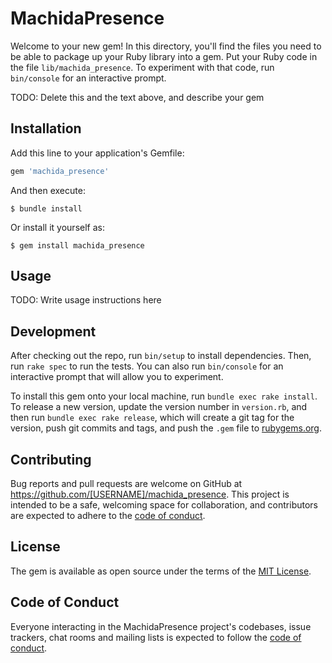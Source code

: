 # MachidaPresence

Welcome to your new gem! In this directory, you'll find the files you need to be able to package up your Ruby library into a gem. Put your Ruby code in the file `lib/machida_presence`. To experiment with that code, run `bin/console` for an interactive prompt.

TODO: Delete this and the text above, and describe your gem

## Installation

Add this line to your application's Gemfile:

```ruby
gem 'machida_presence'
```

And then execute:

    $ bundle install

Or install it yourself as:

    $ gem install machida_presence

## Usage

TODO: Write usage instructions here

## Development

After checking out the repo, run `bin/setup` to install dependencies. Then, run `rake spec` to run the tests. You can also run `bin/console` for an interactive prompt that will allow you to experiment.

To install this gem onto your local machine, run `bundle exec rake install`. To release a new version, update the version number in `version.rb`, and then run `bundle exec rake release`, which will create a git tag for the version, push git commits and tags, and push the `.gem` file to [rubygems.org](https://rubygems.org).

## Contributing

Bug reports and pull requests are welcome on GitHub at https://github.com/[USERNAME]/machida_presence. This project is intended to be a safe, welcoming space for collaboration, and contributors are expected to adhere to the [code of conduct](https://github.com/[USERNAME]/machida_presence/blob/master/CODE_OF_CONDUCT.md).


## License

The gem is available as open source under the terms of the [MIT License](https://opensource.org/licenses/MIT).

## Code of Conduct

Everyone interacting in the MachidaPresence project's codebases, issue trackers, chat rooms and mailing lists is expected to follow the [code of conduct](https://github.com/[USERNAME]/machida_presence/blob/master/CODE_OF_CONDUCT.md).

